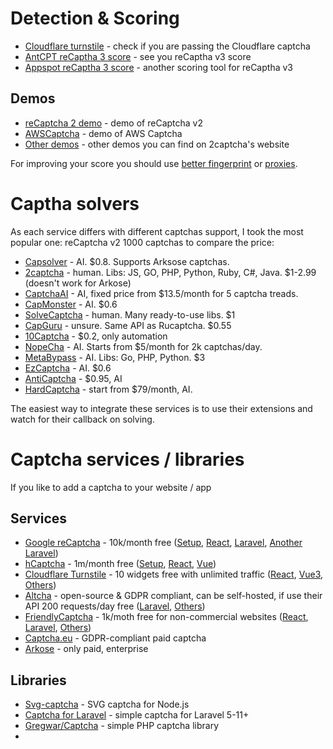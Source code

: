 
# Detection & Scoring
* [Cloudflare turnstile](https://nowsecure.nl) - check if you are passing the Cloudflare captcha 
* [AntCPT reCaptha 3 score](https://antcpt.com/score_detector/) - see you reCaptha v3 score
* [Appspot reCaptha 3 score](https://recaptcha-demo.appspot.com/recaptcha-v3-request-scores.php) - another scoring tool for reCaptha v3
## Demos
* [reCaptcha 2 demo](https://www.google.com/recaptcha/api2/demo) - demo of reCaptcha v2
* [AWSCaptcha](https://nopecha.com/captcha/awscaptcha) - demo of AWS Captcha
* [Other demos](https://2captcha.com/demo) - other demos you can find on 2captcha's website

For improving your score you should use [better fingerprint](https://github.com/TheGP/untidetect-tools) or [proxies](https://github.com/TheGP/4g-proxies-providers).

# Captha solvers
As each service differs with different captchas support, I took the most popular one: reCaptcha v2 1000 captchas to compare the price:
* [Capsolver](https://dashboard.capsolver.com/passport/register?inviteCode=U2gREjbK6qnY) - AI. $0.8. Supports Arksose captchas.
* [2captcha](https://2captcha.com/?from=21664443) - human. Libs: JS, GO, PHP, Python, Ruby, C#, Java. $1-2.99 (doesn't work for Arkose)
* [CaptchaAI](https://captchaai.com/?from=175374) - AI, fixed price from $13.5/month for 5 captcha treads.
* [CapMonster](https://capmonster.cloud/) - AI. $0.6
* [SolveCaptcha](https://solvecaptcha.com?from=434017) - human. Many ready-to-use libs. $1
* [CapGuru](https://cap.guru/en/regen/?ref=144789) - unsure. Same API as Rucaptcha. $0.55
* [10Captcha](https://10captcha.com) - $0.2, only automation
* [NopeCha](https://nopecha.com/) - AI. Starts from $5/month for 2k captchas/day.
* [MetaBypass](https://metabypass.tech/) - AI. Libs: Go, PHP, Python. $3
* [EzCaptcha](https://dashboard.ez-captcha.com/#/register?inviteCode=oewYJRREtMU) - AI.	$0.6
* [AntiCaptcha](http://getcaptchasolution.com/gy01xuqodw) - $0.95, AI
* [HardCaptcha](https://hardcaptcha.com/signup?rc=WOHWELMAWC) - start from $79/month, AI.

The easiest way to integrate these services is to use their extensions and watch for their callback on solving.

# Captcha services / libraries
If you like to add a captcha to your website / app

## Services
* [Google reCaptcha](https://www.google.com/recaptcha/about/) - 10k/month free ([Setup](https://docs.themeum.com/tutor-lms/tutorials/create-recaptcha-keys/), [React](https://www.npmjs.com/package/react-google-recaptcha), [Laravel](https://github.com/josiasmontag/laravel-recaptchav3/), [Another Laravel](https://github.com/anhskohbo/no-captcha))
* [hCaptcha](https://www.hcaptcha.com/) - 1m/month free ([Setup](https://melapress.com/support/kb/captcha-4wp-get-hcaptcha-keys/), [React](https://www.npmjs.com/package/@hcaptcha/react-hcaptcha), [Vue](https://github.com/hCaptcha/vue-hcaptcha))
* [Cloudflare Turnstile](https://www.cloudflare.com/products/turnstile/) - 10 widgets free with unlimited traffic ([React](https://www.npmjs.com/package/react-turnstile), [Vue3](https://www.npmjs.com/package/cfturnstile-vue3), [Others](https://developers.cloudflare.com/turnstile/community-resources/))
* [Altcha](https://altcha.org/) - open-source & GDPR compliant, can be self-hosted, if use their API 200 requests/day free ([Laravel](https://github.com/grantholle/laravel-altcha), [Others](https://altcha.org/docs/integrations/))
* [FriendlyCaptcha](https://friendlycaptcha.com/) - 1k/moth free for non-commercial websites ([React](https://github.com/FriendlyCaptcha/friendly-captcha-react), [Laravel](https://github.com/FriendlyCaptcha/friendly-captcha-laravel), [Others](https://friendlycaptcha.com/integrations/))
* [Captcha.eu](https://www.captcha.eu/) - GDPR-compliant paid captcha
* [Arkose](https://www.arkoselabs.com/arkose-matchkey/) - only paid, enterprise

## Libraries
* [Svg-captcha](https://github.com/produck/svg-captcha) - SVG captcha for Node.js
* [Captcha for Laravel](https://github.com/mewebstudio/captcha) - simple captcha for Laravel 5-11+
* [Gregwar/Captcha](https://github.com/Gregwar/Captcha) - simple PHP captcha library
* 
